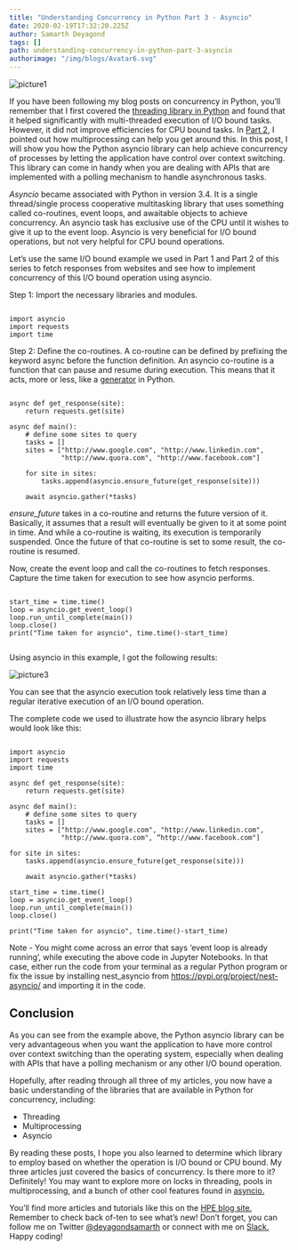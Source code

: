 ```yaml
---
title: "Understanding Concurrency in Python Part 3 - Asyncio"
date: 2020-02-19T17:32:20.225Z
author: Samarth Deyagond 
tags: []
path: understanding-concurrency-in-python-part-3-asyncio
authorimage: "/img/blogs/Avatar6.svg"
---
```

![picture1](https://hpe-developer-portal.s3.amazonaws.com/uploads/media/2020/1/picture1-1582323160514.png)

If you have been following my blog posts on concurrency in Python, you’ll remember that I first covered the [threading library in Python](https://developer.hpe.com/blog/understanding-concurrency-in-python-part-1-threading) and found that it helped significantly with multi-threaded execution of I/O bound tasks. However, it did not improve efficiencies for CPU bound tasks. In [Part 2](https://developer.hpe.com/blog/understanding-concurrency-in-python-part-2-multiprocessing), I pointed out how multiprocessing can help you get around this. In this post, I will show you how the Python asyncio library can help achieve concurrency of processes by letting the application have control over context switching. This library can come in handy when you are dealing with APIs that are implemented with a polling mechanism to handle asynchronous tasks. 

*Asyncio* became associated with Python in version 3.4. It is a single thread/single process cooperative multitasking library that uses something called co-routines, event loops, and awaitable objects to achieve concurrency. An asyncio task has exclusive use of the CPU until it wishes to give it up to the event loop. Asyncio is very beneficial for I/O bound operations, but not very helpful for CPU bound operations.

Let’s use the same I/O bound example we used in Part 1 and Part 2 of this series to fetch responses from websites and see how to implement concurrency of this I/O bound operation using asyncio.

Step 1: Import the necessary libraries and modules.


```

import asyncio
import requests
import time

```

Step 2: Define the co-routines. A co-routine can be defined by prefixing the keyword async before the function definition. An asyncio co-routine is a function that can pause and resume during execution. This means that it acts, more or less, like a [generator](https://wiki.python.org/moin/Generators) in Python.


```

async def get_response(site):
    return requests.get(site)

async def main():
    # define some sites to query
    tasks = []
    sites = ["http://www.google.com", "http://www.linkedin.com",
             "http://www.quora.com", "http://www.facebook.com"]

    for site in sites:
        tasks.append(asyncio.ensure_future(get_response(site)))
    
    await asyncio.gather(*tasks)

```

*ensure_future* takes in a co-routine and returns the future version of it. Basically, it assumes that a result will eventually be given to it at some point in time. And while a co-routine is waiting, its execution is temporarily suspended. Once the future of that co-routine is set to some result, the co-routine is resumed.

Now, create the event loop and call the co-routines to fetch responses. Capture the time taken for execution to see how asyncio performs.


```

start_time = time.time()
loop = asyncio.get_event_loop()
loop.run_until_complete(main())
loop.close()
print("Time taken for asyncio", time.time()-start_time)


```

Using asyncio in this example, I got the following results:


![picture3](https://hpe-developer-portal.s3.amazonaws.com/uploads/media/2020/1/picture3-1582323145443.png)

You can see that the asyncio execution took relatively less time than a regular iterative execution of an I/O bound operation.


The complete code we used to illustrate how the asyncio library helps would look like this:


```

import asyncio
import requests
import time

async def get_response(site):
    return requests.get(site)

async def main():
    # define some sites to query
    tasks = []
    sites = ["http://www.google.com", "http://www.linkedin.com",
             "http://www.quora.com", “http://www.facebook.com"]

for site in sites:
    tasks.append(asyncio.ensure_future(get_response(site)))

    await asyncio.gather(*tasks)

start_time = time.time()
loop = asyncio.get_event_loop()
loop.run_until_complete(main())
loop.close()

print("Time taken for asyncio", time.time()-start_time)

```

Note - You might come across an error that says ‘event loop is already running’, while executing the above code in Jupyter Notebooks. In that case, either run the code from your terminal as a regular Python program or fix the issue by installing nest_asyncio from https://pypi.org/project/nest-asyncio/ and importing it in the code.

## Conclusion

As you can see from the example above, the Python asyncio library can be very advantageous when you want the application to have more control over context switching than the operating system, especially when dealing with APIs that have a polling mechanism or any other I/O bound operation. 

Hopefully, after reading through all three of my articles, you now have a basic understanding of the libraries that are available in Python for concurrency, including:

- Threading
- Multiprocessing
- Asyncio

By reading these posts, I hope you also learned to determine which library to employ based on whether the operation is I/O bound or CPU bound. My three articles just covered the basics of concurrency. Is there more to it? Definitely! You may want to explore more on locks in threading, pools in multiprocessing, and a bunch of other cool features found in [asyncio.](https://docs.python.org/3/library/asyncio.html)  

You’ll find more articles and tutorials like this on the [HPE blog site.](https://developer.hpe.com/blog) Remember to check back of-ten to see what’s new! Don’t forget, you can follow me on Twitter [@deyagondsamarth](https://twitter.com/deyagondsamarth) or connect with me on [Slack.](https://hpedev.slack.com/?redir=%2Fteam%2FUQM0ZTE1F) Happy coding!

